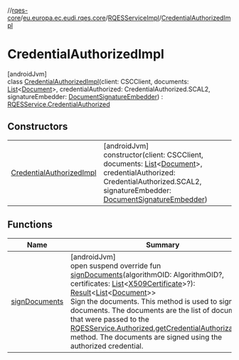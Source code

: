 //[rqes-core](../../../../index.md)/[eu.europa.ec.eudi.rqes.core](../../index.md)/[RQESServiceImpl](../index.md)/[CredentialAuthorizedImpl](index.md)

# CredentialAuthorizedImpl

[androidJvm]\
class [CredentialAuthorizedImpl](index.md)(client: CSCClient, documents: [List](https://kotlinlang.org/api/latest/jvm/stdlib/kotlin.collections/-list/index.html)&lt;[Document](../../-document/index.md)&gt;, credentialAuthorized: CredentialAuthorized.SCAL2, signatureEmbedder: [DocumentSignatureEmbedder](../../-document-signature-embedder/index.md)) : [RQESService.CredentialAuthorized](../../-r-q-e-s-service/-credential-authorized/index.md)

## Constructors

| | |
|---|---|
| [CredentialAuthorizedImpl](-credential-authorized-impl.md) | [androidJvm]<br>constructor(client: CSCClient, documents: [List](https://kotlinlang.org/api/latest/jvm/stdlib/kotlin.collections/-list/index.html)&lt;[Document](../../-document/index.md)&gt;, credentialAuthorized: CredentialAuthorized.SCAL2, signatureEmbedder: [DocumentSignatureEmbedder](../../-document-signature-embedder/index.md)) |

## Functions

| Name | Summary |
|---|---|
| [signDocuments](sign-documents.md) | [androidJvm]<br>open suspend override fun [signDocuments](sign-documents.md)(algorithmOID: AlgorithmOID?, certificates: [List](https://kotlinlang.org/api/latest/jvm/stdlib/kotlin.collections/-list/index.html)&lt;[X509Certificate](https://developer.android.com/reference/kotlin/java/security/cert/X509Certificate.html)&gt;?): [Result](https://kotlinlang.org/api/latest/jvm/stdlib/kotlin/-result/index.html)&lt;[List](https://kotlinlang.org/api/latest/jvm/stdlib/kotlin.collections/-list/index.html)&lt;[Document](../../-document/index.md)&gt;&gt;<br>Sign the documents. This method is used to sign the documents. The documents are the list of documents that were passed to the [RQESService.Authorized.getCredentialAuthorizationUrl](../../-r-q-e-s-service/-authorized/get-credential-authorization-url.md) method. The documents are signed using the authorized credential. |
